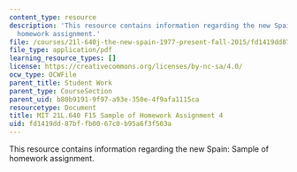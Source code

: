 ```yaml
---
content_type: resource
description: 'This resource contains information regarding the new Spain: Sample of
  homework assignment.'
file: /courses/21l-640j-the-new-spain-1977-present-fall-2015/fd1419dd87bffb0067c0b95a6f3f503a_MIT21L_640JF15_HW4.pdf
file_type: application/pdf
learning_resource_types: []
license: https://creativecommons.org/licenses/by-nc-sa/4.0/
ocw_type: OCWFile
parent_title: Student Work
parent_type: CourseSection
parent_uid: b80b9191-9f97-a93e-350e-4f9afa1115ca
resourcetype: Document
title: MIT 21L.640 F15 Sample of Homework Assignment 4
uid: fd1419dd-87bf-fb00-67c0-b95a6f3f503a
---
```

This resource contains information regarding the new Spain: Sample of homework assignment.